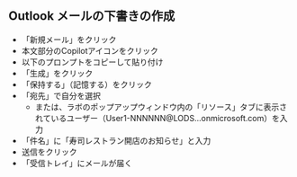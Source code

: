 
## Outlook メールの下書きの作成

- 「新規メール」をクリック
- 本文部分のCopilotアイコンをクリック
- 以下のプロンプトをコピーして貼り付け
- 「生成」をクリック
- 「保持する」（記憶する）をクリック
- 「宛先」で自分を選択
  - または、ラボのポップアップウィンドウ内の「リソース」タブに表示されているユーザー（User1-NNNNNN@LODS...onmicrosoft.com）を入力
- 「件名」に「寿司レストラン開店のお知らせ」と入力
- 送信をクリック
- 「受信トレイ」にメールが届く
